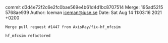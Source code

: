 commit d3d4e72f2c6e2fc0bae569e4b61d4d1bc8707514
Merge: 195ad5215 5768ae939
Author: Iceman <iceman@iuse.se>
Date:   Sat Aug 14 11:03:16 2021 +0200

    Merge pull request #1447 from AxisRay/fix-hf_mfcsim
    
    hf_mfcsim refactored

